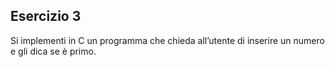 ## Esercizio 3

Si implementi in C un programma che chieda all’utente di inserire un numero e
gli dica se è primo.
